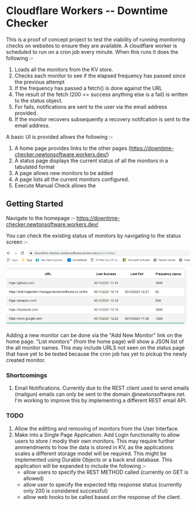 # Cloudflare Workers -- Downtime Checker

This is a proof of concept project to test the viability of running monitoring checks on websites to ensure they are available. A cloudflare worker is scheduled to run on a cron job every minute. When this runs it does the following :-

  1. Loads all the monitors from the KV store. 
  2. Checks each monitor to see if the elapsed frequency has passed since the previous attempt
  3. If the frequency has passed a fetch() is done against the URL
  4. The result of the fetch (200 == success anything else is a fail) is written to the status object.
  5. For fails, notifications are sent to the user via the email address provided.
  6. If the monitor recovers subsequently a recovery notifcation is sent to the email address.

A basic UI is provided allows the following :-

  1. A home page provides links to the other pages (https://downtime-checker.newtonsoftware.workers.dev/)
  2. A status page displays the current status of all the monitors in a tabulated format 
  3. A page allows new monitors to be added 
  4. A page lists all the current monitors configured.
  5. Execute Manual Check allows the 


## Getting Started
Navigate to the homepage :- https://downtime-checker.newtonsoftware.workers.dev/

You can check the existing status of monitors by navigating to the status screen :-

![Status Sceeen](./images/status.png)

Adding a new monitor can be done via the "Add New Monitor" link on the home page. 
"List monitors" (from the home page) will show a JSON list of the all monitor names. This may include URLS not seen on the status page that have yet to be tested because the cron job has yet to pickup the newly created monitor. 


### Shortcomings 

1. Email Notifications. Currently due to the REST client used to send emails (mailgun) emails can only be sent to the domain @newtonsoftware.net. I'm working to improve this by implementing a different REST email API. 


### TODO
1. Allow the editting and removing of monitors from the User Interface.
2. Make into a Single Page Application. Add Login functionality to allow users to store / modiy their own monitors. This may require further ammendments to how the data is stored in KV, as the applications scales a different storage model will be required. This might be implemented using Durable Objects or a back end database. This application will be expanded to include the following :-
    - allow users to specify the REST METHOD called (currently on GET is allowed)
    - allow user to specify the expected http response status (currently only 200 is considered successful)
    - allow web hooks to be called based on the response of the client.
